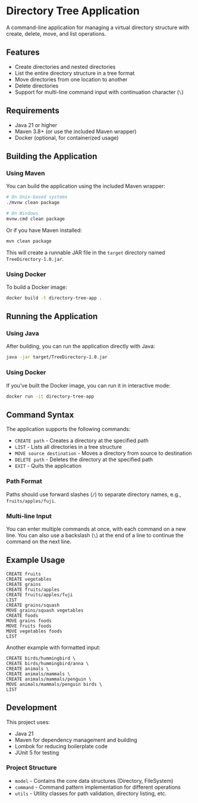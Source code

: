 # Directory Tree Application

A command-line application for managing a virtual directory structure with create, delete, move, and list operations.

## Features

- Create directories and nested directories
- List the entire directory structure in a tree format
- Move directories from one location to another
- Delete directories
- Support for multi-line command input with continuation character (`\`)

## Requirements

- Java 21 or higher
- Maven 3.8+ (or use the included Maven wrapper)
- Docker (optional, for containerized usage)

## Building the Application

### Using Maven

You can build the application using the included Maven wrapper:

```bash
# On Unix-based systems
./mvnw clean package

# On Windows
mvnw.cmd clean package
```

Or if you have Maven installed:

```bash
mvn clean package
```

This will create a runnable JAR file in the `target` directory named `TreeDirectory-1.0.jar`.

### Using Docker

To build a Docker image:

```bash
docker build -t directory-tree-app .
```

## Running the Application

### Using Java

After building, you can run the application directly with Java:

```bash
java -jar target/TreeDirectory-1.0.jar
```

### Using Docker

If you've built the Docker image, you can run it in interactive mode:

```bash
docker run -it directory-tree-app
```

## Command Syntax

The application supports the following commands:

- `CREATE path` - Creates a directory at the specified path
- `LIST` - Lists all directories in a tree structure
- `MOVE source destination` - Moves a directory from source to destination
- `DELETE path` - Deletes the directory at the specified path
- `EXIT` - Quits the application

### Path Format

Paths should use forward slashes (`/`) to separate directory names, e.g., `fruits/apples/fuji`.

### Multi-line Input

You can enter multiple commands at once, with each command on a new line. You can also use a backslash (`\`) at the end
of a line to continue the command on the next line.

## Example Usage

```
CREATE fruits
CREATE vegetables
CREATE grains
CREATE fruits/apples
CREATE fruits/apples/fuji
LIST
CREATE grains/squash
MOVE grains/squash vegetables
CREATE foods
MOVE grains foods
MOVE fruits foods
MOVE vegetables foods
LIST
```

Another example with formatted input:

```
CREATE birds/hummingbird \
CREATE birds/hummingbird/anna \
CREATE animals \
CREATE animals/mammals \
CREATE animals/mammals/penguin \
MOVE animals/mammals/penguin birds \
LIST
```

## Development

This project uses:

- Java 21
- Maven for dependency management and building
- Lombok for reducing boilerplate code
- JUnit 5 for testing

### Project Structure

- `model` - Contains the core data structures (Directory, FileSystem)
- `command` - Command pattern implementation for different operations
- `utils` - Utility classes for path validation, directory listing, etc.
